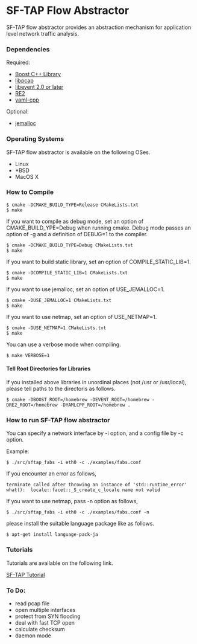 # SF-TAP Flow Abstractor

SF-TAP flow abstractor provides an abstraction mechanism for application level network traffic analysis.

### Dependencies

Required:

* [Boost C++ Library](http://www.boost.org/ "Boost")
* [libpcap](http://www.tcpdump.org/ "tcpdump/libpcap")
* [libevent 2.0 or later](http://libevent.org/ "libevent")
* [RE2](https://github.com/google/re2 "RE2")
* [yaml-cpp](https://github.com/jbeder/yaml-cpp "yaml-cpp")

Optional:

* [jemalloc](http://www.canonware.com/jemalloc/ "jemalloc")

### Operating Systems

SF-TAP flow abstractor is available on the following OSes.

* Linux
* *BSD
* MacOS X

### How to Compile

    $ cmake -DCMAKE_BUILD_TYPE=Release CMakeLists.txt
    $ make

If you want to compile as debug mode, set an option of CMAKE_BUILD_YPE=Debug when running cmake. Debug mode passes an option of -g and a definition of DEBUG=1 to the compiler.

    $ cmake -DCMAKE_BUILD_TYPE=Debug CMakeLists.txt
    $ make

If you want to build static library, set an option of COMPILE_STATIC_LIB=1.

    $ cmake -DCOMPILE_STATIC_LIB=1 CMakeLists.txt
    $ make

If you want to use jemalloc, set an option of USE_JEMALLOC=1.

    $ cmake -DUSE_JEMALLOC=1 CMakeLists.txt
    $ make

If you want to use netmap, set an option of USE_NETMAP=1.

    $ cmake -DUSE_NETMAP=1 CMakeLists.txt
    $ make

You can use a verbose mode when compiling.

    $ make VERBOSE=1

#### Tell Root Directories for Libraries

If you installed above libraries in unordinal places (not /usr or /usr/local), please tell paths to the directoris as follows.

    $ cmake -DBOOST_ROOT=/homebrew -DEVENT_ROOT=/homebrew -DRE2_ROOT=/homebrew -DYAMLCPP_ROOT=/homebrew .

### How to run SF-TAP flow abstractor

You can specify a network interface by -i option, and a config file by -c option.

Example:

    $ ./src/sftap_fabs -i eth0 -c ./examples/fabs.conf

If you encounter an error as follows,

    terminate called after throwing an instance of 'std::runtime_error'
    what():  locale::facet::_S_create_c_locale name not valid

If you want to use netmap, pass -n option as follows,

    $ ./src/sftap_fabs -i eth0 -c ./examples/fabs.conf -n

please install the suitable language package like as follows.

    $ apt-get install language-pack-ja


### Tutorials

Tutorials are available on the following link.

[SF-TAP Tutorial](https://github.com/SF-TAP/documents "SF-TAP Tutorial")


### To Do:

* read pcap file
* open multiple interfaces
* protect from SYN flooding
* deal with fast TCP open
* calculate checksum
* daemon mode
